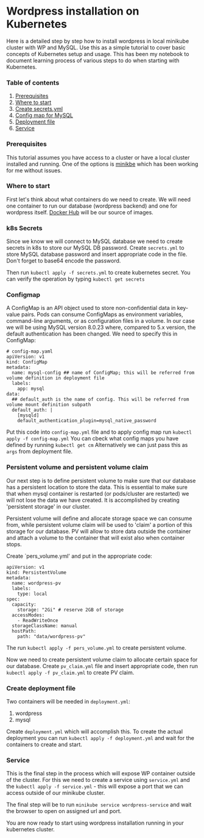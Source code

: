 # Wordpress installation on Kubernetes

Here is a detailed step by step how to install wordpress in local minikube cluster with WP and MySQL. Use this as a simple tutorial to cover basic concepts of Kubernetes setup and usage. This has been my notebook to document learning process of various steps to do when starting with Kubernetes.

### Table of contents

1. [Prerequisites](#prerequisites)
2. [Where to start](#where%20to%20start)
3. [Create secrets.yml](#k8s%20secrets)
4. [Config map for MySQL](#configmap)
5. [Deployment file](#create%20deployment%20file)
6. [Service](#service)

### Prerequisites

This tutorial assumes you have access to a cluster or have a local cluster installed and running. One of the options is [minikbe](https://minikube.sigs.k8s.io/docs/start/) which has been working for me without issues.

### Where to start

First let's think about what containers do we need to create. We will need one container to run our database (wordpress backend) and one for wordpress itself. [Docker Hub](https://hub.docker.com) will be our source of images.

### k8s Secrets

Since we know we will connect to MySQL database we need to create secrets in k8s to store our MySQL DB password.
Create `secrets.yml` to store MySQL database password and insert appropriate code in the file. Don't forget to base64 encode the password.

Then run `kubectl apply -f secrets.yml` to create kubernetes secret. You can verify the operation by typing `kubectl get secrets`

### Configmap

A ConfigMap is an API object used to store non-confidential data in key-value pairs. Pods can consume ConfigMaps as environment variables, command-line arguments, or as configuration files in a volume. In our case we will be using MySQL version 8.0.23 where, compared to 5.x version, the default authentication has been changed. We need to specify this in ConfigMap:

```
# config-map.yaml
apiVersion: v1
kind: ConfigMap
metadata:
  name: mysql-config ## name of ConfigMap; this will be referred from volume definition in deployment file
  labels:
    app: mysql
data:
  ## default_auth is the name of config. This will be referred from volume mount definition subpath
  default_auth: |
    [mysqld]
    default_authentication_plugin=mysql_native_password
```

Put this code into `config-map.yml` file and to apply config map run `kubectl apply -f config-map.yml` You can cbeck what config maps you have defined by running `kubectl get cm`
Alternatively we can just pass this as `args` from deployment file.

### Persistent volume and persistent volume claim

Our next step is to define persistent volume to make sure that our database has a persistent location to store the data. This is essential to make sure that when mysql container is restarted (or pods/cluster are restarted) we will not lose the data we have created. It is accomplished by creating 'persistent storage' in our cluster.

Persistent volume will define and allocate storage space we can consume from, while persistent volume claim will be used to 'claim' a portion of this storage for our database. PV will allow to store data outside the container and attach a volume to the container that will exist also when container stops.

Create `pers_volume.yml' and put in the appropriate code:

```
apiVersion: v1
kind: PersistentVolume
metadata:
  name: wordpress-pv
  labels:
    type: local
spec:
  capacity:
    storage: "2Gi" # reserve 2GB of storage
  accessModes:
    - ReadWriteOnce
  storageClassName: manual
  hostPath:
    path: "data/wordpress-pv"
```

The run `kubectl apply -f pers_volume.yml` to create persistent volume.

Now we need to create persistent volume claim to allocate certain space for our database. Create `pv_claim.yml` file and insert appropriate code, then run `kubectl apply -f pv_claim.yml` to create PV claim.

### Create deployment file

Two containers will be needed in `deployment.yml`:

1. wordpress
2. mysql

Create `deployment.yml` which will accomplish this. To create the actual deployment you can run `kubectl apply -f deployment.yml` and wait for the containers to create and start.

### Service

This is the final step in the process which will expose WP container outside of the cluster. For this we need to create a service using `service.yml` and the `kubectl apply -f service.yml` - this will expose a port that we can access outside of our minikube cluster.

The final step will be to run `minikube service wordpress-service` and wait the browser to open on assigned url and port. 

You are now ready to start using wordpress installation running in your kubernetes cluster.